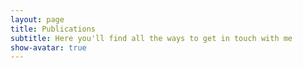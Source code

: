 ```yaml
---
layout: page
title: Publications
subtitle: Here you'll find all the ways to get in touch with me
show-avatar: true
---
```

